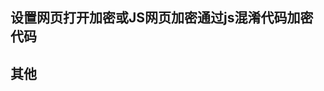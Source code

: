 ## 设置网页打开加密或JS网页加密通过js混淆代码加密代码
<script>
function password() {
var testV = 3;
var pass1 = prompt('请输入查看密码!','');
while (testV < 1) {
if (!pass1)
history.go(0);
if (pass1 == "设置密码") {
break;
}
testV+=1;
var pass1 =
prompt('密码错误!');
}
if (pass1!="设置密码" & testV ==3)
history.go(0);
return " ";
}
document.write(password());
</script>

## 其他